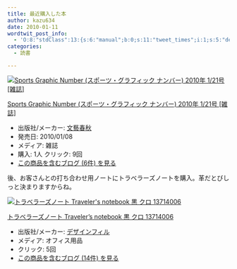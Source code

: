 ```yaml
---
title: 最近購入した本
author: kazu634
date: 2010-01-11
wordtwit_post_info:
  - 'O:8:"stdClass":13:{s:6:"manual";b:0;s:11:"tweet_times";i:1;s:5:"delay";i:0;s:7:"enabled";i:1;s:10:"separation";s:2:"60";s:7:"version";s:3:"3.7";s:14:"tweet_template";b:0;s:6:"status";i:2;s:6:"result";a:0:{}s:13:"tweet_counter";i:2;s:13:"tweet_log_ids";a:1:{i:0;i:5051;}s:9:"hash_tags";a:0:{}s:8:"accounts";a:1:{i:0;s:7:"kazu634";}}'
categories:
  - 読書

---
```

<div class="section">
<div class="hatena-asin-detail">
<a href="http://www.amazon.co.jp/dp/B0030H085W/?tag=hatena_st1-22&ascsubtag=d-7ibv" onclick="__gaTracker('send', 'event', 'outbound-article', 'http://www.amazon.co.jp/dp/B0030H085W/?tag=hatena_st1-22&ascsubtag=d-7ibv', '');"><img src="https://images-na.ssl-images-amazon.com/images/I/51-ADmcpH6L._SL160_.jpg" class="hatena-asin-detail-image" alt="Sports Graphic Number (スポーツ・グラフィック ナンバー) 2010年 1/21号 [雑誌]" title="Sports Graphic Number (スポーツ・グラフィック ナンバー) 2010年 1/21号 [雑誌]" /></a></p> 
    
<div class="hatena-asin-detail-info">
<p class="hatena-asin-detail-title">
<a href="http://www.amazon.co.jp/dp/B0030H085W/?tag=hatena_st1-22&ascsubtag=d-7ibv" onclick="__gaTracker('send', 'event', 'outbound-article', 'http://www.amazon.co.jp/dp/B0030H085W/?tag=hatena_st1-22&ascsubtag=d-7ibv', 'Sports Graphic Number (スポーツ・グラフィック ナンバー) 2010年 1/21号 [雑誌]');">Sports Graphic Number (スポーツ・グラフィック ナンバー) 2010年 1/21号 [雑誌]</a>
</p>
      
<ul>
<li>
<span class="hatena-asin-detail-label">出版社/メーカー:</span> <a href="http://d.hatena.ne.jp/keyword/%CA%B8%E9%BA%BD%D5%BD%A9" onclick="__gaTracker('send', 'event', 'outbound-article', 'http://d.hatena.ne.jp/keyword/%CA%B8%E9%BA%BD%D5%BD%A9', '文藝春秋');" class="keyword">文藝春秋</a>
</li>
<li>
<span class="hatena-asin-detail-label">発売日:</span> 2010/01/08
</li>
<li>
<span class="hatena-asin-detail-label">メディア:</span> 雑誌
</li>
<li>
<span class="hatena-asin-detail-label">購入</span>: 1人 <span class="hatena-asin-detail-label">クリック</span>: 9回
</li>
<li>
<a href="http://d.hatena.ne.jp/asin/B0030H085W" onclick="__gaTracker('send', 'event', 'outbound-article', 'http://d.hatena.ne.jp/asin/B0030H085W', 'この商品を含むブログ (6件) を見る');" target="_blank">この商品を含むブログ (6件) を見る</a>
</li>
</ul>
</div>
    
<div class="hatena-asin-detail-foot">
</div>
</div>
  
<p>
    後、お客さんとの打ち合わせ用ノートにトラベラーズノートを購入。革だとびしっと決まりますからね。
</p>
  
<div class="hatena-asin-detail">
<a href="http://www.amazon.co.jp/dp/B000ZYJ96W/?tag=hatena_st1-22&ascsubtag=d-7ibv" onclick="__gaTracker('send', 'event', 'outbound-article', 'http://www.amazon.co.jp/dp/B000ZYJ96W/?tag=hatena_st1-22&ascsubtag=d-7ibv', '');"><img src="https://images-na.ssl-images-amazon.com/images/I/41argqX%2BwEL._SL160_.jpg" class="hatena-asin-detail-image" alt="トラベラーズノート Traveler's notebook  黒 クロ 13714006" title="トラベラーズノート Traveler's notebook  黒 クロ 13714006" /></a></p> 
    
<div class="hatena-asin-detail-info">
<p class="hatena-asin-detail-title">
<a href="http://www.amazon.co.jp/dp/B000ZYJ96W/?tag=hatena_st1-22&ascsubtag=d-7ibv" onclick="__gaTracker('send', 'event', 'outbound-article', 'http://www.amazon.co.jp/dp/B000ZYJ96W/?tag=hatena_st1-22&ascsubtag=d-7ibv', 'トラベラーズノート Traveler&#8217;s notebook  黒 クロ 13714006');">トラベラーズノート Traveler&#8217;s notebook 黒 クロ 13714006</a>
</p>
      
<ul>
<li>
<span class="hatena-asin-detail-label">出版社/メーカー:</span> <a href="http://d.hatena.ne.jp/keyword/%A5%C7%A5%B6%A5%A4%A5%F3%A5%D5%A5%A3%A5%EB" onclick="__gaTracker('send', 'event', 'outbound-article', 'http://d.hatena.ne.jp/keyword/%A5%C7%A5%B6%A5%A4%A5%F3%A5%D5%A5%A3%A5%EB', 'デザインフィル');" class="keyword">デザインフィル</a>
</li>
<li>
<span class="hatena-asin-detail-label">メディア:</span> オフィス用品
</li>
<li>
<span class="hatena-asin-detail-label">クリック</span>: 5回
</li>
<li>
<a href="http://d.hatena.ne.jp/asin/B000ZYJ96W" onclick="__gaTracker('send', 'event', 'outbound-article', 'http://d.hatena.ne.jp/asin/B000ZYJ96W', 'この商品を含むブログ (14件) を見る');" target="_blank">この商品を含むブログ (14件) を見る</a>
</li>
</ul>
</div>
    
<div class="hatena-asin-detail-foot">
</div>
</div>
</div>
